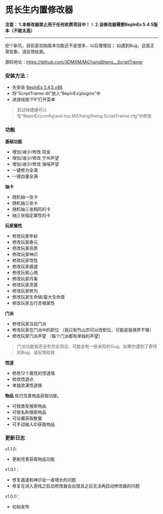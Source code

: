 # 觅长生内置修改器

**注意：
1.本修改器禁止用于任何收费项目中！！
2.该修改器需要BepInEx 5.4.5版本（不能太高）**

------------

挖个新坑，目前是初始版本功能还不是很多，以后慢慢加；
如遇到Bug，这是正常现象，请反馈给我。

源码地址：https://github.com/3DMXM/MiChangSheng__ScriptTrainer

### 安装方法：
 - 先安装 [BepInEx 5.4.5 x86](https://github.com/BepInEx/BepInEx/releases/tag/v5.4.5 "BepInEx 5.4.5 x86")
 - 将“ScriptTrainer.dll”放入“BepInEx\plugins”中
 - 进游戏按“F9”打开菜单
 
> 启动快捷键可以在“BepInEx\config\aoe.top.MiChangSheng.ScriptTrainer.cfg”中修改

### 功能

**基础功能**
- 增加/减少/修改 现金
- 增加/减少/修改 宁州声望
- 增加/减少/修改 海域声望
- 一键修为全满
- 一键血量全满

**抽卡**
- 随机抽一张卡
- 随机抽三张卡
- 随机抽三张相同的卡
- 抽三张指定属性的卡

**玩家属性**
- 修改玩家年龄
- 修改玩家寿元
- 修改玩家资质
- 修改玩家神识
- 修改玩家悟性
- 修改玩家遁速
- 修改玩家心境
- 修改玩家丹毒
- 修改玩家灵感
- 修改玩家修为
- 修改玩家生命值/最大生命值
- 修改玩家五行灵根属性

**门派**
- 修改玩家当前门派
- 修改玩家在门派中的职位 （我只有竹山宗可以改职位，可能是我境界不够）
- 修改玩家门派声望 （每个门派都有单独的声望）

> 门派功能我还没有完全测试，可能会有一些未知的Gug，如果你遇到了奇怪的Bug，请反馈给我

**悟道**
- 修改12个属性的悟道值
- 修改悟道点
- 单独改满悟道值

**物品**
现已完善物品获取功能。
- 可按类型搜索物品
- 可按名称搜索物品
- 可设置获取数量
- 可手动输入ID获取物品

### 更新日志

v1.1.0:
- 更新完善获取物品功能

v1.0.1：
- 修复遁速和神识会一直增长的问题
- 修复在进入游戏之启动修改器会出错且之后无法再启动修改器的问题

v1.0.0：
- 初始发布